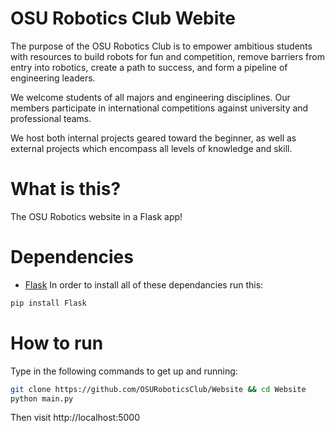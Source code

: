 OSU Robotics Club Webite
=========
The purpose of the OSU Robotics Club is to empower ambitious students with resources to build robots for fun and competition, remove barriers from entry into robotics, create a path to success, and form a pipeline of engineering leaders.

We welcome students of all majors and engineering disciplines. Our members participate in international competitions against university and professional teams.

We host both internal projects geared toward the beginner, as well as external projects which encompass all levels of knowledge and skill. 

# What is this?
The OSU Robotics website in a Flask app!

# Dependencies
* [Flask](http://flask.pocoo.org/)
In order to install all of these dependancies run this:

```bash
pip install Flask
```

# How to run
Type in the following commands to get up and running:

```bash
git clone https://github.com/OSURoboticsClub/Website && cd Website
python main.py
```

Then visit http://localhost:5000